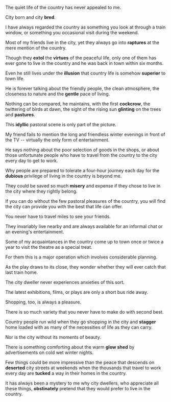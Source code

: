 The quiet life of the country has never appealed to me. 

City born and city **bred**. 

I have always regarded the country as something you look at through a train window, or something you occasional visit during the weekend. 

Most of my friends live in the city, yet they always go into **raptures** at the mere mention of the country. 

Though they **extol** the **virtues** of the peaceful life, only one of them has ever gone to live in the country and he was back in town within six months. 

Even he still lives under the **illusion** that country life is somehow **superior** to town life. 

He is forever talking about the friendly people, the clean atmosphere, the closeness to nature and the **gentle** pace of living. 

Nothing can be compared, he maintains, with the first **cockcrow**, the twittering of birds at dawn, the sight of the rising sun **glinting** on the trees and **pastures**. 

This **idyllic** pastoral scene is only part of the picture. 

My friend fails to mention the long and friendless winter evenings in front of the TV -- virtually the only form of entertainment. 

He says nothing about the poor selection of goods in the shops, or about those unfortunate people who have to travel from the country to the city every day to get to work. 

Why people are prepared to tolerate a four-hour journey each day for the **dubious** privilege of living in the country is beyond me. 

They could be saved so much **misery** and expense if they chose to live in the city where they rightly belong.

If you can do without the few pastoral pleasures of the country, you will find the city can provide you with the best that life can offer. 

You never have to travel miles to see your friends. 

They invariably live nearby and are always available for an informal chat or an evening's entertainment. 

Some of my acquaintances in the country come up to town once or twice a year to visit the theatre as a special treat. 

For them this is a major operation which involves considerable planning. 

As the play draws to its close, they wonder whether they will ever catch that last train home. 

The city dweller never experiences anxieties of this sort. 

The latest exhibitions, films, or plays are only a short bus ride away. 

Shopping, too, is always a pleasure. 

There is so much variety that you never have to make do with second best. 

Country people run wild when they go shopping in the city and **stagger** home loaded with as many of the necessities of life as they can carry. 

Nor is the city without its moments of beauty. 

There is something comforting about the warm **glow shed** by advertisements on cold wet winter nights. 

Few things could be more impressive than the peace that descends on **deserted** city streets at weekends when the thousands that travel to work every day are **tucked** a way in their homes in the country. 

It has always been a mystery to me why city dwellers, who appreciate all these things, **obstinately** pretend that they would prefer to live in the country.